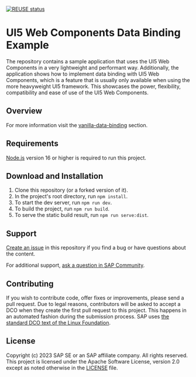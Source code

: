 [![REUSE status](https://api.reuse.software/badge/github.com/SAP-samples/ui5-webcomponents-data-binding-example)](https://api.reuse.software/info/github.com/SAP-samples/ui5-webcomponents-data-binding-example)

# UI5 Web Components Data Binding Example

The repository contains a sample application that uses the UI5 Web Components in a very lightweight and performant way. Additionally, the application shows how to implement data binding with UI5 Web Components, which is a feature that is usually only available when using the more heavyweight UI5 framework. This showcases the power, flexibility, compatibility and ease of use of the UI5 Web Components.

## Overview



For more information visit the [vanilla-data-binding](/vanilla-data-binding/README.md) section.

## Requirements

[Node.js](https://nodejs.org/en/download) version 16 or higher is required to run this project.

## Download and Installation

1. Clone this repository (or a forked version of it).
1. In the project's root directory, run `npm install`.
1. To start the dev server, run `npm run dev`.
1. To build the project, run `npm run build`.
1. To serve the static build result, run `npm run serve:dist`.

## Support
[Create an issue](https://github.com/SAP-samples/ui5-webcomponents-data-binding-example/issues) in this repository if you find a bug or have questions about the content.
 
For additional support, [ask a question in SAP Community](https://answers.sap.com/questions/ask.html).

## Contributing
If you wish to contribute code, offer fixes or improvements, please send a pull request. Due to legal reasons, contributors will be asked to accept a DCO when they create the first pull request to this project. This happens in an automated fashion during the submission process. SAP uses [the standard DCO text of the Linux Foundation](https://developercertificate.org/).

## License
Copyright (c) 2023 SAP SE or an SAP affiliate company. All rights reserved. This project is licensed under the Apache Software License, version 2.0 except as noted otherwise in the [LICENSE](LICENSE) file.
